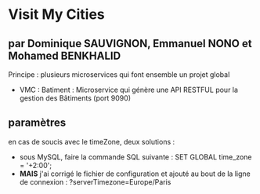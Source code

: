 # Visit My Cities

## par Dominique SAUVIGNON, Emmanuel NONO et Mohamed BENKHALID

Principe : plusieurs microservices qui font ensemble un projet global

- VMC : Batiment : Microservice qui génère une API RESTFUL pour la gestion des Bâtiments (port 9090)


 
## paramètres
en cas de soucis avec le timeZone, deux solutions : 
- sous MySQL, faire la commande SQL suivante : SET GLOBAL time_zone = '+2:00';
- **MAIS** j'ai corrigé le fichier de configuration et ajouté au bout de la ligne de connexion : ?serverTimezone=Europe/Paris